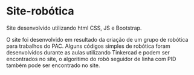 # Site-robótica

Site desenvolvido utilizando html CSS, JS e Bootstrap. 

O site foi desenvolvido em resultado da criação de um grupo de robótica para trabalhos do PAC. Alguns códigos simples de robótica foram desenvolvidos durante as aulas utilizando Tinkercad e podem ser encontrados no site, o algoritimo do robô seguidor de linha com PID também pode ser encontrado no site.
